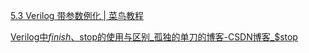 [5.3 Verilog 带参数例化 | 菜鸟教程](https://www.runoob.com/w3cnote/verilog-defparam.html)

[Verilog中$finish、$stop的使用与区别_孤独的单刀的博客-CSDN博客_$stop](https://blog.csdn.net/wuzhikaidetb/article/details/124782328)